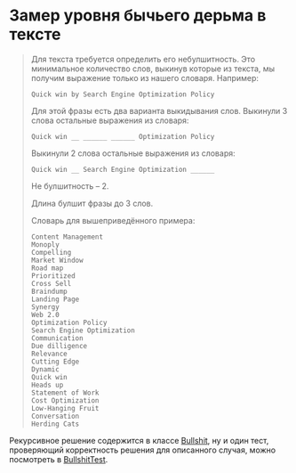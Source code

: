 # Замер уровня бычьего дерьма в тексте

> Для текста требуется определить его небулшитность. Это минимальное количество слов, выкинув которые из текста, мы получим выражение только из нашего словаря. Например:
>  
> ```
> Quick win by Search Engine Optimization Policy
> ```
>  
> Для этой фразы есть два варианта выкидывания слов. Выкинули 3 слова остальные выражения из словаря:
> 
> ```
> Quick win __ ______ ______ Optimization Policy
> ```
>  
> Выкинули 2 слова остальные выражения из словаря:
>  
> ```
> Quick win __ Search Engine Optimization ______
> ```
>  
> Не булшитность – 2.
>  
> Длина булшит фразы до 3 слов. 
>  
> Словарь для вышеприведённого примера:
>  
> ```
> Content Management
> Monoply
> Compelling
> Market Window
> Road map
> Prioritized
> Cross Sell
> Braindump
> Landing Page
> Synergy
> Web 2.0
> Optimization Policy
> Search Engine Optimization
> Communication
> Due dilligence
> Relevance
> Cutting Edge
> Dynamic
> Quick win
> Heads up
> Statement of Work
> Cost Optimization
> Low-Hanging Fruit
> Conversation
> Herding Cats
> ```

Рекурсивное решение содержится в классе [Bullshit](src/main/java/antivoland/amahir/Bullshit.java), ну и один тест, проверяющий корректность решения для описанного случая, можно посмотреть в [BullshitTest](src/test/java/antivoland/amahir/BullshitTest.java).
